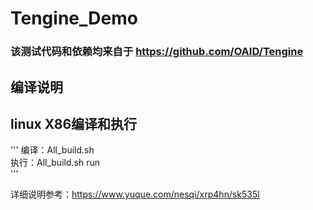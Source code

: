 # Tengine_Demo
### 该测试代码和依赖均来自于 https://github.com/OAID/Tengine 

## 编译说明 
## linux X86编译和执行 
''' 
	编译：All_build.sh    
	执行：All_build.sh run    
''' 

详细说明参考：https://www.yuque.com/nesqi/xrp4hn/sk535l 
